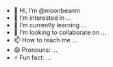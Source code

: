 - 👋 Hi, I’m @moonbeanm
- 👀 I’m interested in ...
- 🌱 I’m currently learning ...
- 💞️ I’m looking to collaborate on ...
- 📫 How to reach me ...
- 😄 Pronouns: ...
- ⚡ Fun fact: ...

<!---
moonbeanm/moonbeanm is a ✨ special ✨ repository because its `README.md` (this file) appears on your GitHub profile.
You can click the Preview link to take a look at your changes.
--->
